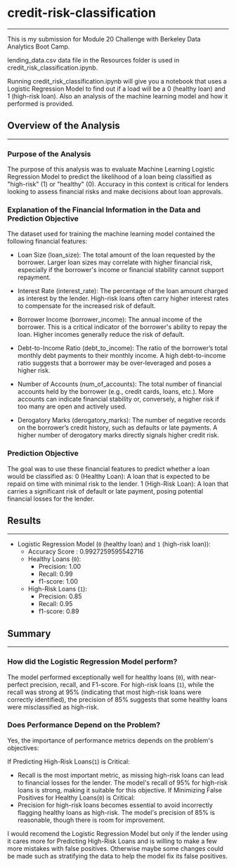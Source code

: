 # credit-risk-classification
---
This is my submission for Module 20 Challenge with Berkeley Data Analytics Boot Camp.

lending_data.csv data file in the Resources folder is used in credit_risk_classification.ipynb.

Running credit_risk_classification.ipynb will give you a notebook that uses a Logistic Regression Model to find out if a load will be a 0 (healthy loan) and 1 (high-risk loan). Also an analysis of the machine learning model and how it performed is provided.

## Overview of the Analysis
---
### Purpose of the Analysis
The purpose of this analysis was to evaluate Machine Learning Logistic Regression Model to predict the likelihood of a loan being classified as "high-risk" (1) or "healthy" (0). Accuracy in this context is critical for lenders looking to assess financial risks and make decisions about loan approvals.

### Explanation of the Financial Information in the Data and Prediction Objective
The dataset used for training the machine learning model contained the following financial features:

* Loan Size (loan_size): The total amount of the loan requested by the borrower. Larger loan sizes may correlate with higher financial risk, especially if the borrower's income or financial stability cannot support repayment.

* Interest Rate (interest_rate): The percentage of the loan amount charged as interest by the lender. High-risk loans often carry higher interest rates to compensate for the increased risk of default.

* Borrower Income (borrower_income): The annual income of the borrower. This is a critical indicator of the borrower's ability to repay the loan. Higher incomes generally reduce the risk of default.

* Debt-to-Income Ratio (debt_to_income): The ratio of the borrower’s total monthly debt payments to their monthly income. A high debt-to-income ratio suggests that a borrower may be over-leveraged and poses a higher risk.

* Number of Accounts (num_of_accounts): The total number of financial accounts held by the borrower (e.g., credit cards, loans, etc.). More accounts can indicate financial stability or, conversely, a higher risk if too many are open and actively used.

* Derogatory Marks (derogatory_marks): The number of negative records on the borrower’s credit history, such as defaults or late payments. A higher number of derogatory marks directly signals higher credit risk.

### Prediction Objective
The goal was to use these financial features to predict whether a loan would be classified as:
0 (Healthy Loan): A loan that is expected to be repaid on time with minimal risk to the lender.
1 (High-Risk Loan): A loan that carries a significant risk of default or late payment, posing potential financial losses for the lender.


## Results
---
* Logistic Regression Model (`0` (healthy loan) and `1` (high-risk loan)):
    * Accuracy Score : 0.9927259595542716
    * Healthy Loans (`0`):
        * Precision: 1.00
        * Recall: 0.99
        * f1-score: 1.00
    * High-Risk Loans (`1`):
        * Precision: 0.85
        * Recall: 0.95
        * f1-score: 0.89

## Summary
---
### How did the Logistic Regression Model perform?
The model performed exceptionally well for healthy loans (`0`), with near-perfect precision, recall, and F1-score. For high-risk loans (`1`), while the recall was strong at 95% (indicating that most high-risk loans were correctly identified), the precision of 85% suggests that some healthy loans were misclassified as high-risk.

### Does Performance Depend on the Problem?
Yes, the importance of performance metrics depends on the problem's objectives:

If Predicting High-Risk Loans(`1`) is Critical:
* Recall is the most important metric, as missing high-risk loans can lead to financial losses for the lender. The model's recall of 95% for high-risk loans is strong, making it suitable for this objective.
If Minimizing False Positives for Healthy Loans(`0`) is Critical:
* Precision for high-risk loans becomes essential to avoid incorrectly flagging healthy loans as high-risk. The model's precision of 85% is reasonable, though there is room for improvement.

I would recomend the Logistic Regression Model but only if the lender using it cares more for Predicting High-Risk Loans and is willing to make a few more mistakes with false positives. Otherwise maybe some changes could be made such as stratifying the data to help the model fix its false positives.